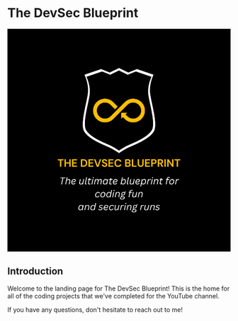 # The DevSec Blueprint

<p align="center">
  <img src="https://github.com/The-DevSec-Blueprint/.github/blob/main/profile/images/default_banner.svg" alt="Alt text">
</p>

## Introduction

Welcome to the landing page for The DevSec Blueprint! This is the home for all of the coding projects that we've completed for the YouTube channel.

If you have any questions, don't hesitate to reach out to me!
